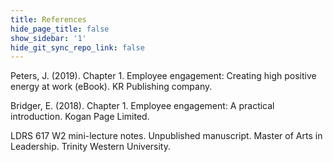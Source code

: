 ```yaml
---
title: References
hide_page_title: false
show_sidebar: '1'
hide_git_sync_repo_link: false
---
```


Peters, J. (2019). Chapter 1. Employee engagement: Creating high positive energy at work (eBook). KR Publishing company.

Bridger, E. (2018). Chapter 1. Employee engagement: A practical introduction. Kogan Page Limited.

LDRS 617 W2 mini-lecture notes.  Unpublished manuscript. Master of Arts in Leadership. Trinity Western University.
